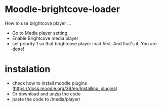 # Moodle-brightcove-loader
 How to use brightcove player ...

 - Go to Media player setting
 - Enable Brightcove media player 
 - set priority 1 so that brightcove player load first. And that's it, You are done! 

# instalation 
- check how to install moodle plugins (https://docs.moodle.org/39/en/Installing_plugins)
- Or download and unzip the code
- paste the code to /media/player/
